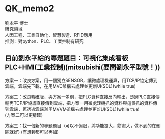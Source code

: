 # QK_memo2
劉永平 博士  
研究領域  
人因工程、工業自動化、智慧製造、RFID應用  
推測：對python、PLC、工業控制有研究  

目前劉永平給的專題題目：可視化集成看板 PLC+HMI(工業控制)(mitsubishi(要問劉永平型號！))
------------------------------------------------------------------------------------------------------------------  
方案一：改良方案，用一個獨立SENSOR，讓微處理機運算，用TCP/IP協定傳到雲端，雲端先下載，在用MVC架構去處理並更新UI(SDL)(while true)  

方案二：改良精確版，與方案一差別，把PLC資料直接反向輸出，透過PLC直接傳輸再TCP/IP協議直接傳到雲端，把方案一用微處理機抓的資料與這個抓的資料傳到雲端，再透過雲端利用MVVM架構去處理並更新UI(SDL)(while true)  
(方案二可以更精確)

方案三：找一個新的專題題目（可以不侷限，將功能擴大，餅畫大，做不到的在刪除就好) (有想到都可以再加)  
